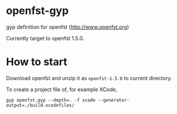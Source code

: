 # openfst-gyp
gyp definition for openfst (http://www.openfst.org)

Currently target to openfst 1.5.0.

# How to start

Download openfst and unzip it as `openfst-1.5.0` to current directory.

To create a project file of, for example XCode,

```
gyp openfst.gyp --depth=. -f xcode --generator-output=./build.xcodefiles/
```
